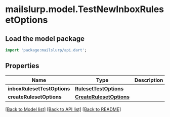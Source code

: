 # mailslurp.model.TestNewInboxRulesetOptions

## Load the model package
```dart
import 'package:mailslurp/api.dart';
```

## Properties
Name | Type | Description | Notes
------------ | ------------- | ------------- | -------------
**inboxRulesetTestOptions** | [**RulesetTestOptions**](RulesetTestOptions) |  | 
**createRulesetOptions** | [**CreateRulesetOptions**](CreateRulesetOptions) |  | 

[[Back to Model list]](../README#documentation-for-models) [[Back to API list]](../README#documentation-for-api-endpoints) [[Back to README]](../README)


